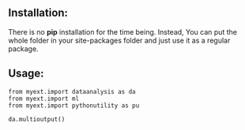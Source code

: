 ## Installation:

There is no **pip** installation for the time being. Instead, You can put the whole folder in your site-packages folder and just use it as a regular package.

## Usage:

```
from myext.import dataanalysis as da
from myext.import ml
from myext.import pythonutility as pu

da.multioutput()
```